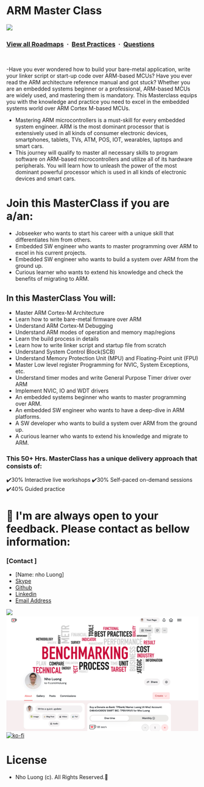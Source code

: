 # ARM Master Class
![](https://i.imgur.com/waxVImv.png)
### [View all Roadmaps](https://github.com/nholuongut/all-roadmaps) &nbsp;&middot;&nbsp; [Best Practices](https://github.com/nholuongut/all-roadmaps/blob/main/public/best-practices/) &nbsp;&middot;&nbsp; [Questions](https://www.linkedin.com/in/nholuong/)
<br/>

-Have you ever wondered how to build your bare-metal application, write your linker script or start-up code over ARM-based MCUs? Have you ever read the ARM architecture reference manual and got stuck?
Whether you are an embedded systems beginner or a professional, ARM-based MCUs are widely used, and mastering them is mandatory. This Masterclass equips you with the knowledge and practice you need to excel in the embedded systems world over ARM Cortex M-based MCUs.

- Mastering ARM microcontrollers is a must-skill for every embedded system engineer. ARM is the most dominant processor that is extensively used in all kinds of consumer electronic devices, smartphones, tablets, TVs, ATM, POS, IOT, wearables, laptops and smart cars.
- This journey will qualify to master all necessary skills to program software on ARM-based microcontrollers and utilize all of its hardware peripherals. You will learn how to unleash the power of the most dominant powerful processor which is used in all kinds of electronic devices and smart cars.


# Join this MasterClass if you are a/an:
- Jobseeker who wants to start his career with a unique skill that differentiates him from others.
- Embedded SW engineer who wants to master programming over ARM to excel in his current projects.
- Embedded SW engineer who wants to build a system over ARM from the ground up.
- Curious learner who wants to extend his knowledge and check the benefits of migrating to ARM.
## In this MasterClass You will:
- Master ARM Cortex-M Architecture
- Learn how to write bare-metal firmware over ARM
- Understand ARM Cortex-M Debugging
- Understand ARM modes of operation and memory map/regions
- Learn the build process in details
- Learn how to write linker script and startup file from scratch
- Understand System Control Block(SCB)
- Understand Memory Protection Unit (MPU) and Floating-Point unit (FPU)
- Master Low level register Programming for NVIC, System Exceptions, etc.
- Understand timer modes and write General Purpose Timer driver over ARM
- Implement NVIC, IO and WDT drivers
- An embedded systems beginner who wants to master programming over ARM.
- An embedded SW engineer who wants to have a deep-dive in ARM platforms.
- A SW developer who wants to build a system over ARM from the ground up.
- A curious learner who wants to extend his knowledge and migrate to ARM.
### This 50+ Hrs. MasterClass has a unique delivery approach that consists of:
✔️30% Interactive live workshops
✔️30% Self-paced on-demand sessions
✔️40% Guided practice


# 🚀 I'm are always open to your feedback.  Please contact as bellow information:
### [Contact ]
* [Name: nho Luong]
* [Skype](luongutnho_skype)
* [Github](https://github.com/nholuongut/)
* [Linkedin](https://www.linkedin.com/in/nholuong/)
* [Email Address](luongutnho@hotmail.com)

![](https://i.imgur.com/waxVImv.png)
![](bitfield.png)
[![ko-fi](https://ko-fi.com/img/githubbutton_sm.svg)](https://ko-fi.com/nholuong)

# License
* Nho Luong (c). All Rights Reserved.🌟